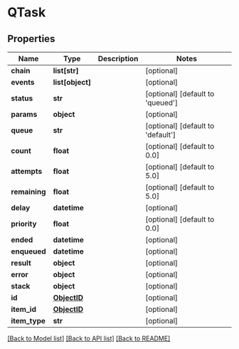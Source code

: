 # QTask

## Properties
Name | Type | Description | Notes
------------ | ------------- | ------------- | -------------
**chain** | **list[str]** |  | [optional] 
**events** | **list[object]** |  | [optional] 
**status** | **str** |  | [optional] [default to 'queued']
**params** | **object** |  | [optional] 
**queue** | **str** |  | [optional] [default to 'default']
**count** | **float** |  | [optional] [default to 0.0]
**attempts** | **float** |  | [optional] [default to 5.0]
**remaining** | **float** |  | [optional] [default to 5.0]
**delay** | **datetime** |  | [optional] 
**priority** | **float** |  | [optional] [default to 0.0]
**ended** | **datetime** |  | [optional] 
**enqueued** | **datetime** |  | [optional] 
**result** | **object** |  | [optional] 
**error** | **object** |  | [optional] 
**stack** | **object** |  | [optional] 
**id** | [**ObjectID**](ObjectID.md) |  | [optional] 
**item_id** | [**ObjectID**](ObjectID.md) |  | [optional] 
**item_type** | **str** |  | [optional] 

[[Back to Model list]](../README.md#documentation-for-models) [[Back to API list]](../README.md#documentation-for-api-endpoints) [[Back to README]](../README.md)


